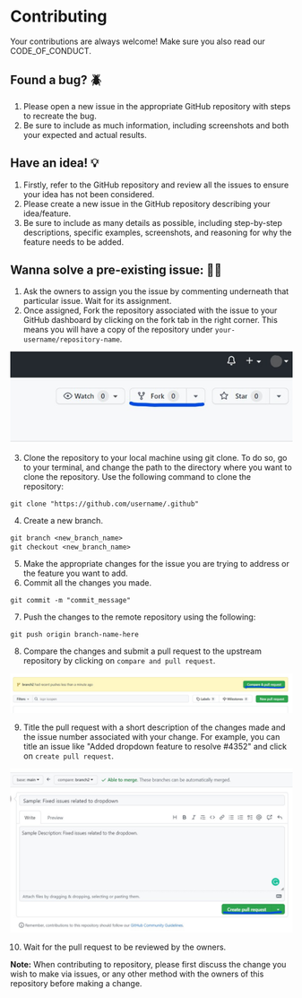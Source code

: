 # Contributing

Your contributions are always welcome! Make sure you also read our CODE_OF_CONDUCT.

## Found a bug? 🪲

1. Please open a new issue in the appropriate GitHub repository with steps to recreate the bug.
2. Be sure to include as much information, including screenshots and both your expected and actual results.

## Have an idea! 💡

1. Firstly, refer to the GitHub repository and review all the issues to ensure your idea has not been considered.
2. Please create a new issue in the GitHub repository describing your idea/feature.
3. Be sure to include as many details as possible, including step-by-step descriptions, specific examples, screenshots, and reasoning for why the feature needs to be added.

## Wanna solve a pre-existing issue: 👨‍💻

1. Ask the owners to assign you the issue by commenting underneath that particular issue. Wait for its assignment.
2. Once assigned, Fork the repository associated with the issue to your GitHub dashboard by clicking on the fork tab in the right corner. This means you will have a copy of the repository under `your-username/repository-name`.

![Fork Repo](./assets/images/gitfork.jpg)

3. Clone the repository to your local machine using git clone. To do so, go to your terminal, and change the path to the directory where you want to clone the repository. Use the following command to clone the repository:
```git
git clone "https://github.com/username/.github"
```
4. Create a new branch.
```git
git branch <new_branch_name>
git checkout <new_branch_name>
```
5. Make the appropriate changes for the issue you are trying to address or the feature you want to add. 
6. Commit all the changes you made.
```git
git commit -m "commit_message"
```
7. Push the changes to the remote repository using the following:
```git
git push origin branch-name-here
```
8. Compare the changes and submit a pull request to the upstream repository by clicking on `compare and pull request`.

![Compare Repo](./assets/images/compare%20and%20pull.jpg)

9. Title the pull request with a short description of the changes made and the issue number associated with your change. For example, you can title an issue like "Added dropdown feature to resolve #4352" and click on `create pull request`.

![Submit PR](./assets/images/createpr.jpg)

10. Wait for the pull request to be reviewed by the owners.

**Note:** When contributing to repository, please first discuss the change you wish to make via issues, or any other method with the owners of this repository before making a change.






